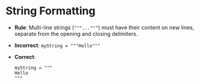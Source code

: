 # String Formatting

- **Rule**: Multi-line strings (`"""..."""`) must have their content on new lines, separate from the opening and closing delimiters.
- **Incorrect**: `myString = """Hello"""`
- **Correct**:

  ```pkl
  myString = """
  Hello
  """
  ```
